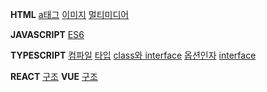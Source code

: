 **HTML**
[a태그](list/html/aTag.md)
[이미지](list/html/image.md)
[멀티미디어](list/html/multimedia.md)


**JAVASCRIPT**
[ES6](list/javascript/es6.md)

**TYPESCRIPT**
[컴파일](list/typescript/compile.md)
[타입](list/typescript/type.md)
[class와 interface](list/typescript/classandinterface.md)
[옵션인자](list/typescript/optionpara.md)
[interface](list/typescript/interface.md)

**REACT**
[구조](list/react/structure.md)
**VUE**
[구조](list/vue/structure.md)

